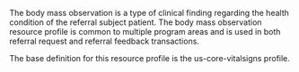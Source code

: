 The body mass observation is a type of clinical finding regarding the health condition of the referral subject patient. The body mass observation resource profile is common to multiple program areas and is used in both referral request and referral feedback transactions.

The base definition for this resource profile is the us-core-vitalsigns profile.